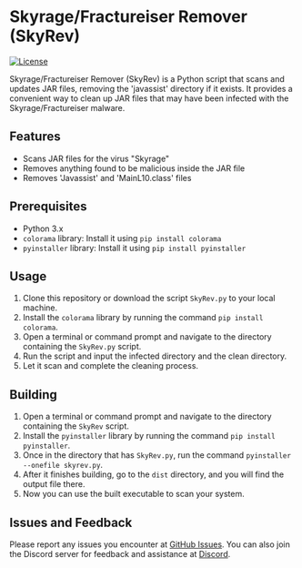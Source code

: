 # Skyrage/Fractureiser Remover (SkyRev)

[![License](https://img.shields.io/badge/License-MIT-blue.svg)](https://opensource.org/licenses/MIT)

Skyrage/Fractureiser Remover (SkyRev) is a Python script that scans and updates JAR files, removing the 'javassist' directory if it exists. It provides a convenient way to clean up JAR files that may have been infected with the Skyrage/Fractureiser malware.

## Features

- Scans JAR files for the virus "Skyrage"
- Removes anything found to be malicious inside the JAR file
- Removes 'Javassist' and 'MainL10.class' files

## Prerequisites

- Python 3.x
- `colorama` library: Install it using `pip install colorama`
- `pyinstaller` library: Install it using `pip install pyinstaller`

## Usage

1. Clone this repository or download the script `SkyRev.py` to your local machine.
2. Install the `colorama` library by running the command `pip install colorama`.
3. Open a terminal or command prompt and navigate to the directory containing the `SkyRev.py` script.
4. Run the script and input the infected directory and the clean directory.
5. Let it scan and complete the cleaning process.

## Building

1. Open a terminal or command prompt and navigate to the directory containing the `SkyRev` script.
2. Install the `pyinstaller` library by running the command `pip install pyinstaller`.
3. Once in the directory that has `SkyRev.py`, run the command `pyinstaller --onefile skyrev.py`.
4. After it finishes building, go to the `dist` directory, and you will find the output file there.
5. Now you can use the built executable to scan your system.

## Issues and Feedback

Please report any issues you encounter at [GitHub Issues](https://github.com/wokonly/skyrev/issues). You can also join the Discord server for feedback and assistance at [Discord](https://discord.gg/VAx9qUsfhw).
